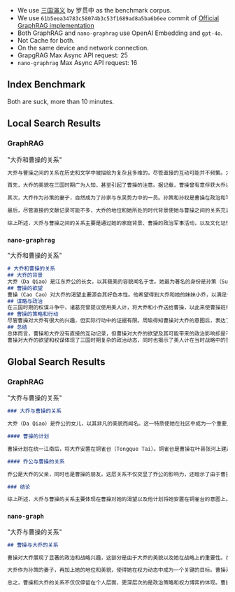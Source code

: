 - We use [三国演义](https://github.com/tennessine/corpus/blob/master/%E4%B8%89%E5%9B%BD%E6%BC%94%E4%B9%89.txt) by 罗贯中 as the benchmark corpus. 
- We use `61b5eea34783c58074b3c53f1689ad8a5ba6b6ee` commit of [Official GraphRAG implementation](https://github.com/microsoft/graphrag/tree/main)
- Both GraphRAG and `nano-graphrag` use OpenAI Embedding and `gpt-4o`.
- Not Cache for both. 
- On the same device and network connection.
- GrapgRAG Max Async API request: 25
- `nano-graphrag` Max Async API request: 16

## Index Benchmark

Both are suck, more than 10 minutes.

## Local Search Results

### GraphRAG

"大乔和曹操的关系"

```markdown
大乔与曹操之间的关系在历史和文学中被描绘为复杂且多维的，尽管直接的互动可能并不频繁。大乔，作为东吴孙策的妻子，以及其美貌和与三国时期重要人物的关联而闻名。曹操，作为三国时期的关键政治和军事领导者，其与大乔的关系主要通过他与东吴的关系以及对大乔及其家族的兴趣来体现。

首先，大乔的美貌在三国时期广为人知，甚至引起了曹操的注意。据记载，曹操曾有意俘获大乔以供己用，这一点体现了曹操对大乔的个人兴趣，尽管这种兴趣可能更多地是基于她的美貌和象征意义，而非两人之间有实质性的个人关系 [Data: Entities (266)]。

其次，大乔作为孙策的妻子，自然成为了孙家与东吴势力中的一员。孙策和孙权是曹操在政治和军事上的对手，这使得大乔与曹操之间存在着间接的敌对关系。曹操对东吴的军事行动，包括对孙权的攻击，间接地影响到了大乔及其家族的安全和利益 [Data: Entities (266)]。

最后，尽管直接的文献记录可能不多，大乔的地位和她所处的时代背景使她与曹操之间的关系充满了历史和文化上的意义。她的故事和曹操的野心相交织，展现了三国时期女性角色与政治军事活动之间的复杂联系。

综上所述，大乔与曹操之间的关系主要是通过她的家庭背景、曹操的政治军事活动，以及文化记忆中对她美貌的追捧来定义的。这种关系更多地体现在历史和文学的叙述中，而不是基于两人之间有直接的个人互动。
```

### `nano-graphrag`

"大乔和曹操的关系"

```markdown
# 大乔和曹操的关系
## 大乔的背景
大乔（Da Qiao）是江东乔公的长女，以其极美的容貌闻名于世。她最为著名的身份是孙策（Sun Ce）的妻子，这一身份在三国时期的政治和军事格局中也占有重要地位。周瑜特别提到她，显示她在周瑜与曹操局势中的重要性 [Data: Entities (1)]。
## 曹操的欲望
曹操（Cao Cao）对大乔的渴望主要源自其好色本性。他希望得到大乔和她的妹妹小乔，以满足个人欲望，并且认为获得她们可以帮助他提高政治地位和享乐。曹操曾发誓希望能得到江东二乔（大乔和小乔），并将她们置于铜雀台上，以乐晚年 [Data: Relationships (6, 7); Entities (1, 2)]。
## 谋略与政治
在三国时期的权谋斗争中，诸葛亮曾提议使用美人计，将大乔和小乔送给曹操，以此来使曹操班师回朝，减少对东吴的威胁。这一提议显示出大乔在权谋中的重要角色以及她可能对大局产生的影响 [Data: Sources (0); Relationships (12)]。
## 曹操的策略和行动
尽管曹操对大乔有很大的兴趣，但实际行动中的证据有限。周瑜得知曹操对大乔的意图后，表达了强烈的反对，并与诸葛亮商议对策，以确保她和小乔的安全 [Data: Sources (2)]。周瑜明确表示大乔是孙策的正妻，而小乔是他的妻子，拒绝将她们送给曹操。
## 总结
总体而言，曹操和大乔没有直接的互动记录，但曹操对大乔的欲望及其可能带来的政治影响却是不容忽视的。大乔作为江东乔公的长女，其美貌和身份使她成为多方势力争夺的对象，但她与曹操的关系主要体现在曹操的欲望和诸葛亮、周瑜等人的权谋计划中。
曹操对大乔的欲望和权谋体现了三国时期复杂的政治动态，同时也揭示了美人计在当时战略中的重要性 [Data: Relationships (6, 12, 13); Entities (1); Sources (0, 2)].
```



## Global Search Results

### GraphRAG

"大乔与曹操的关系"

```markdown
### 大乔与曹操的关系

大乔（Da Qiao）是乔公的女儿，以其非凡的美貌而闻名。这一特质使她在社区中成为一个重要人物，尤其是在曹操（Cao Cao）对她的渴望背景下 [Data: Reports (41)]。

#### 曹操的计划

曹操计划在统一江南后，将大乔安置在铜雀台（Tongque Tai）。铜雀台是曹操在叶县张河上建造的一座宏伟平台，象征着好运和庆祝。曹操打算将包括大乔在内的美丽女子安置在铜雀台中 [Data: Reports (269)]。这一计划不仅反映了曹操的野心和愿景，也显示了他对大乔的特别关注。

#### 乔公与曹操的关系

乔公是大乔的父亲，同时也是曹操的朋友。这层关系不仅突显了乔公的影响力，还暗示了由于曹操对大乔的渴望，可能会产生潜在的杠杆作用或冲突 [Data: Reports (41)]。

### 结论

综上所述，大乔与曹操的关系主要体现在曹操对她的渴望以及他计划将她安置在铜雀台的意图上。此外，乔公与曹操的友谊也为这一关系增添了复杂性，可能会在未来引发更多的动态变化 [Data: Reports (41, 269)]。
```



### `nano-graph`

"大乔与曹操的关系"

```markdown
## 曹操与大乔的关系

曹操对大乔展现了显著的政治和战略兴趣，这部分是由于大乔的美貌以及她在战略上的重要性。在那个时期，美丽并非单纯的外貌特征，还往往与政治资源和战略权力相关联。曹操认为拥有大乔会对他的政治野心有所帮助，并为其权势扩大增添筹码 [Data: Reports (6)]。

大乔作为孙策的妻子，再加上她的地位和美貌，使得她在权力动态中成为一个关键的目标。曹操对大乔的重视，不仅因为她个人的吸引力，更因为她所代表的权力象征。如果能将大乔纳入自己的势力范围，曹操将可能通过这种方式削弱敌对势力，同时增强自己的影响力 [Data: Reports (6)]。

总之，曹操和大乔的关系不仅仅停留在个人层面，更深层次的是政治策略和权力博弈的体现。曹操对她的兴趣，反映了他在权力斗争中的精明与野心。
```

